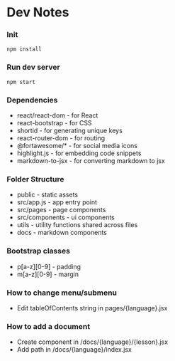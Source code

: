# Dev Notes

### Init

`npm install`

### Run dev server

`npm start`

### Dependencies

- react/react-dom - for React
- react-bootstrap - for CSS
- shortid - for generating unique keys
- react-router-dom - for routing
- @fortawesome/* - for social media icons
- highlight.js - for embedding code snippets
- markdown-to-jsx - for converting markdown to jsx

### Folder Structure

- public - static assets
- src/app.js - app entry point
- src/pages - page components
- src/components - ui components
- utils - utility functions shared across files
- docs - markdown components


### Bootstrap classes

- p[a-z][0-9] - padding
- m[a-z][0-9] - margin


### How to change menu/submenu

- Edit tableOfContents string in pages/{language}.jsx


### How to add a document

- Create component in /docs/{language}/{lesson}.jsx
- Add path in /docs/{language}/index.jsx

